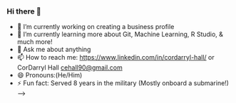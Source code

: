 ### Hi there 👋

- 🔭 I’m currently working on creating a business profile
- 🌱 I’m currently learning more about Git, Machine Learning, R Studio, & much more!
- 💬 Ask me about anything
- 📫 How to reach me: https://www.linkedin.com/in/cordarryl-hall/ or CorDarryl Hall <cehall90@gmail.com>
- 😄 Pronouns:(He/Him)
- ⚡ Fun fact: Served 8 years in the military (Mostly onboard a submarine!)
-->
